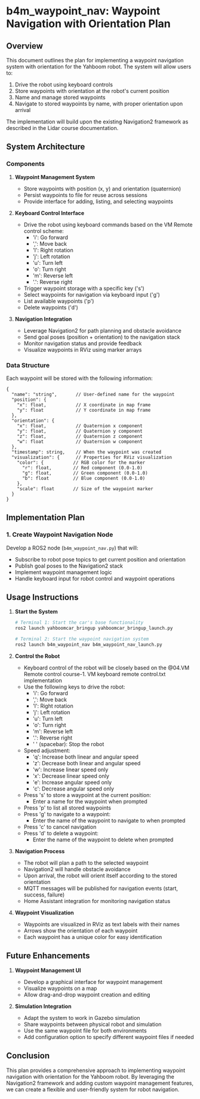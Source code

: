 # b4m_waypoint_nav: Waypoint Navigation with Orientation Plan

## Overview

This document outlines the plan for implementing a waypoint navigation system with orientation for the Yahboom robot. The system will allow users to:

1. Drive the robot using keyboard controls
2. Store waypoints with orientation at the robot's current position
3. Name and manage stored waypoints
4. Navigate to stored waypoints by name, with proper orientation upon arrival

The implementation will build upon the existing Navigation2 framework as described in the Lidar course documentation.

## System Architecture

### Components

1. **Waypoint Management System**
   - Store waypoints with position (x, y) and orientation (quaternion)
   - Persist waypoints to file for reuse across sessions
   - Provide interface for adding, listing, and selecting waypoints

2. **Keyboard Control Interface**
   - Drive the robot using keyboard commands based on the VM Remote control scheme:
     - 'i': Go forward
     - ',': Move back
     - 'l': Right rotation
     - 'j': Left rotation
     - 'u': Turn left
     - 'o': Turn right
     - 'm': Reverse left
     - '.': Reverse right
   - Trigger waypoint storage with a specific key ('s')
   - Select waypoints for navigation via keyboard input ('g')
   - List available waypoints ('p')
   - Delete waypoints ('d')

3. **Navigation Integration**
   - Leverage Navigation2 for path planning and obstacle avoidance
   - Send goal poses (position + orientation) to the navigation stack
   - Monitor navigation status and provide feedback
   - Visualize waypoints in RViz using marker arrays

### Data Structure

Each waypoint will be stored with the following information:
```
{
  "name": "string",       // User-defined name for the waypoint
  "position": {
    "x": float,           // X coordinate in map frame
    "y": float            // Y coordinate in map frame
  },
  "orientation": {
    "x": float,           // Quaternion x component
    "y": float,           // Quaternion y component
    "z": float,           // Quaternion z component
    "w": float            // Quaternion w component
  },
  "timestamp": string,    // When the waypoint was created
  "visualization": {      // Properties for RViz visualization
    "color": {           // RGB color for the marker
      "r": float,        // Red component (0.0-1.0)
      "g": float,        // Green component (0.0-1.0)
      "b": float         // Blue component (0.0-1.0)
    },
    "scale": float       // Size of the waypoint marker
  }
}
```

## Implementation Plan

### 1. Create Waypoint Navigation Node

Develop a ROS2 node (`b4m_waypoint_nav.py`) that will:

- Subscribe to robot pose topics to get current position and orientation
- Publish goal poses to the Navigation2 stack
- Implement waypoint management logic
- Handle keyboard input for robot control and waypoint operations

## Usage Instructions

1. **Start the System**
   ```bash
   # Terminal 1: Start the car's base functionality
   ros2 launch yahboomcar_bringup yahboomcar_bringup_launch.py
   
   # Terminal 2: Start the waypoint navigation system
   ros2 launch b4m_waypoint_nav b4m_waypoint_nav_launch.py
   ```

2. **Control the Robot**
   - Keyboard control of the robot will be closely based on the @04.VM Remote control course-1. VM keyboard remote control.txt implementation
   - Use the following keys to drive the robot:
     - 'i': Go forward
     - ',': Move back
     - 'l': Right rotation
     - 'j': Left rotation
     - 'u': Turn left
     - 'o': Turn right
     - 'm': Reverse left
     - '.': Reverse right
     - ' ' (spacebar): Stop the robot
   - Speed adjustment:
     - 'q': Increase both linear and angular speed
     - 'z': Decrease both linear and angular speed
     - 'w': Increase linear speed only
     - 'x': Decrease linear speed only
     - 'e': Increase angular speed only
     - 'c': Decrease angular speed only
   - Press 's' to store a waypoint at the current position:
     - Enter a name for the waypoint when prompted
   - Press 'p' to list all stored waypoints
   - Press 'g' to navigate to a waypoint:
     - Enter the name of the waypoint to navigate to when prompted
   - Press 'c' to cancel navigation
   - Press 'd' to delete a waypoint:
     - Enter the name of the waypoint to delete when prompted

3. **Navigation Process**
   - The robot will plan a path to the selected waypoint
   - Navigation2 will handle obstacle avoidance
   - Upon arrival, the robot will orient itself according to the stored orientation
   - MQTT messages will be published for navigation events (start, success, failure)
   - Home Assistant integration for monitoring navigation status

4. **Waypoint Visualization**
   - Waypoints are visualized in RViz as text labels with their names
   - Arrows show the orientation of each waypoint
   - Each waypoint has a unique color for easy identification

## Future Enhancements

1. **Waypoint Management UI**
   - Develop a graphical interface for waypoint management
   - Visualize waypoints on a map
   - Allow drag-and-drop waypoint creation and editing

2. **Simulation Integration**
   - Adapt the system to work in Gazebo simulation
   - Share waypoints between physical robot and simulation
   - Use the same waypoint file for both environments
   - Add configuration option to specify different waypoint files if needed


## Conclusion

This plan provides a comprehensive approach to implementing waypoint navigation with orientation for the Yahboom robot. By leveraging the Navigation2 framework and adding custom waypoint management features, we can create a flexible and user-friendly system for robot navigation.
